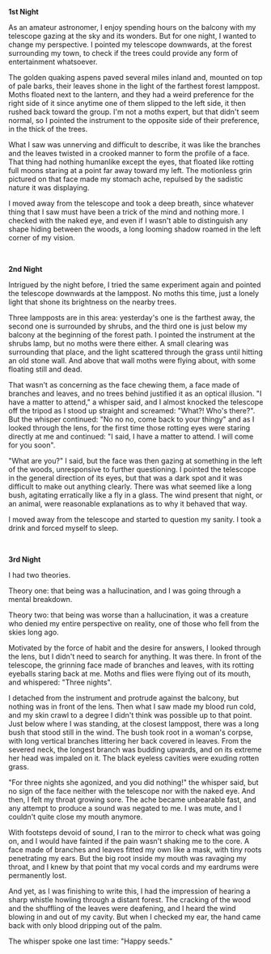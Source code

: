 **1st Night**

As an amateur astronomer, I enjoy spending hours on the balcony with my telescope gazing at the sky and its wonders. But for one night, I wanted to change my perspective. I pointed my telescope downwards, at the forest surrounding my town, to check if the trees could provide any form of entertainment whatsoever.

The golden quaking aspens paved several miles inland and, mounted on top of pale barks, their leaves shone in the light of the farthest forest lamppost. Moths floated next to the lantern, and they had a weird preference for the right side of it since anytime one of them slipped to the left side, it then rushed back toward the group. I'm not a moths expert, but that didn't seem normal, so I pointed the instrument to the opposite side of their preference, in the thick of the trees.

What I saw was unnerving and difficult to describe, it was like the branches and the leaves twisted in a crooked manner to form the profile of a face. That thing had nothing humanlike except the eyes, that floated like rotting full moons staring at a point far away toward my left. The motionless grin pictured on that face made my stomach ache, repulsed by the sadistic nature it was displaying.

I moved away from the telescope and took a deep breath, since whatever thing that I saw must have been a trick of the mind and nothing more. I checked with the naked eye, and even if I wasn't able to distinguish any shape hiding between the woods, a long looming shadow roamed in the left corner of my vision.

&#x200B;

**2nd Night**

Intrigued by the night before, I tried the same experiment again and pointed the telescope downwards at the lamppost. No moths this time, just a lonely light that shone its brightness on the nearby trees.

Three lampposts are in this area: yesterday's one is the farthest away, the second one is surrounded by shrubs, and the third one is just below my balcony at the beginning of the forest path. I pointed the instrument at the shrubs lamp, but no moths were there either. A small clearing was surrounding that place, and the light scattered through the grass until hitting an old stone wall. And above that wall moths were flying about, with some floating still and dead.

That wasn't as concerning as the face chewing them, a face made of branches and leaves, and no trees behind justified it as an optical illusion. "I have a matter to attend," a whisper said, and I almost knocked the telescope off the tripod as I stood up straight and screamed: "What?! Who's there?". But the whisper continued: "No no no, come back to your thingy" and as I looked through the lens, for the first time those rotting eyes were staring directly at me and continued: "I said, I have a matter to attend. I will come for you soon".

"What are you?" I said, but the face was then gazing at something in the left of the woods, unresponsive to further questioning. I pointed the telescope in the general direction of its eyes, but that was a dark spot and it was difficult to make out anything clearly. There was what seemed like a long bush, agitating erratically like a fly in a glass. The wind present that night, or an animal, were reasonable explanations as to why it behaved that way.

I moved away from the telescope and started to question my sanity. I took a drink and forced myself to sleep.

&#x200B;

**3rd Night**

I had two theories.

Theory one: that being was a hallucination, and I was going through a mental breakdown.

Theory two: that being was worse than a hallucination, it was a creature who denied my entire perspective on reality, one of those who fell from the skies long ago.

Motivated by the force of habit and the desire for answers, I looked through the lens, but I didn't need to search for anything. It was there. In front of the telescope, the grinning face made of branches and leaves, with its rotting eyeballs staring back at me. Moths and flies were flying out of its mouth, and whispered: "Three nights".

I detached from the instrument and protrude against the balcony, but nothing was in front of the lens. Then what I saw made my blood run cold, and my skin crawl to a degree I didn't think was possible up to that point. Just below where I was standing, at the closest lamppost, there was a long bush that stood still in the wind. The bush took root in a woman's corpse, with long vertical branches littering her back covered in leaves. From the severed neck, the longest branch was budding upwards, and on its extreme her head was impaled on it. The black eyeless cavities were exuding rotten grass.

"For three nights she agonized, and you did nothing!" the whisper said, but no sign of the face neither with the telescope nor with the naked eye. And then, I felt my throat growing sore. The ache became unbearable fast, and any attempt to produce a sound was negated to me. I was mute, and I couldn't quite close my mouth anymore.

With footsteps devoid of sound, I ran to the mirror to check what was going on, and I would have fainted if the pain wasn't shaking me to the core. A face made of branches and leaves fitted my own like a mask, with tiny roots penetrating my ears. But the big root inside my mouth was ravaging my throat, and I knew by that point that my vocal cords and my eardrums were permanently lost.

And yet, as I was finishing to write this, I had the impression of hearing a sharp whistle howling through a distant forest. The cracking of the wood and the shuffling of the leaves were deafening, and I heard the wind blowing in and out of my cavity. But when I checked my ear, the hand came back with only blood dripping out of the palm.

The whisper spoke one last time: "Happy seeds."
